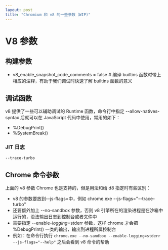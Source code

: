 ```yaml
---
layout: post
title: "Chromium 和 v8 的一些参数（WIP)"
---
```


# V8 参数

## 构建参数

- v8_enable_snapshot_code_comments = false # 编译 builtins 函数时带上相应的注释，有助于我们调试时快速了解 builtins 函数的意义 

## 调试函数

v8 提供了一些可以辅助调试的 Runtime 函数，命令行中指定 --allow-natives-syntax 后就可以在 JavaScript 代码中使用，常用的如下：
- %DebugPrint()
- %SystemBreak()

### JIT 日志

```sh
--trace-turbo
```



## Chrome 命令参数

上面的 v8 参数 Chrome 也是支持的，但是用法和给 d8 指定时有些区别：

- v8 的参数要放到--js-flags=中，例如 chrome.exe --js-flags="--trace-turbo"
- 还要额外加上 --no-sandbox 参数，否则 v8 引擎所在的渲染进程是在沙箱中运行的，没法输出日志到控制台或者文件中
- 需要指定 --enable-_logging_=stderr 参数，这样 chrome 才会把 %DebugPrint() 一类的输出，输出到进程所属控制台
- 例如：在命令行执行  `chrome.exe --no-sandbox --enable-logging=stderr --js-flags="--help"` 之后会看到 v8 命令的帮助 